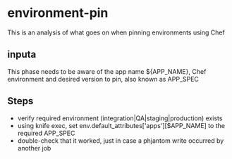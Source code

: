 # environment-pin

This is an analysis of what goes on when pinning environments using Chef

## inputa

This phase needs to be aware of the app name ${APP_NAME}, Chef environment and desired version to pin, also known as APP_SPEC

## Steps

 * verify required environment (integration|QA|staging|production) exists
 * using knife exec, set env.default_attributes['apps'][$APP_NAME] to the required APP_SPEC
 * double-check that it worked, just in case a phjantom write occurred by another job
 


